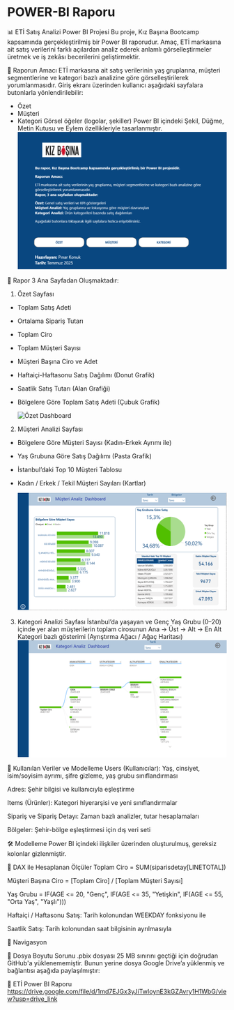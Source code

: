 # POWER-BI Raporu

📊 ETİ Satış Analizi Power BI Projesi
Bu proje, Kız Başına Bootcamp kapsamında gerçekleştirilmiş bir Power BI raporudur. Amaç, ETİ markasına ait satış verilerini farklı açılardan analiz ederek anlamlı görselleştirmeler üretmek ve iş zekâsı becerilerini geliştirmektir.

📌 Raporun Amacı
ETİ markasına ait satış verilerinin yaş gruplarına, müşteri segmentlerine ve kategori bazlı analizine göre görselleştirilerek yorumlanmasıdır.
Giriş ekranı üzerinden kullanıcı aşağıdaki sayfalara butonlarla yönlendirilebilir:

- Özet
- Müşteri
- Kategori
Görsel öğeler (logolar, şekiller) Power BI içindeki Şekil, Düğme, Metin Kutusu ve Eylem özellikleriyle tasarlanmıştır.
![Giriş Sayfası](img/giriş.png)

🧭 Rapor 3 Ana Sayfadan Oluşmaktadır:
1. Özet Sayfası
- Toplam Satış Adeti
- Ortalama Sipariş Tutarı
- Toplam Ciro
- Toplam Müşteri Sayısı
- Müşteri Başına Ciro ve Adet
- Haftaiçi-Haftasonu Satış Dağılımı (Donut Grafik)
- Saatlik Satış Tutarı (Alan Grafiği)
- Bölgelere Göre Toplam Satış Adeti (Çubuk Grafik)

  ![Özet Dashboard](img/özet.png)

2. Müşteri Analizi Sayfası
- Bölgelere Göre Müşteri Sayısı (Kadın-Erkek Ayrımı ile)
- Yaş Grubuna Göre Satış Dağılımı (Pasta Grafik)
- İstanbul’daki Top 10 Müşteri Tablosu
- Kadın / Erkek / Tekil Müşteri Sayıları (Kartlar)

  ![Müşteri Dashboard](img/müşteri.png)

3. Kategori Analizi Sayfası
İstanbul’da yaşayan ve Genç Yaş Grubu (0–20) içinde yer alan müşterilerin toplam cirosunun Ana → Üst → Alt → En Alt Kategori bazlı gösterimi (Ayrıştırma Ağacı / Ağaç Haritası)
![Kategori Dashboard](img/kategori.png)

📁 Kullanılan Veriler ve Modelleme
Users (Kullanıcılar): Yaş, cinsiyet, isim/soyisim ayrımı, şifre gizleme, yaş grubu sınıflandırması

Adres: Şehir bilgisi ve kullanıcıyla eşleştirme

Items (Ürünler): Kategori hiyerarşisi ve yeni sınıflandırmalar

Sipariş ve Sipariş Detayı: Zaman bazlı analizler, tutar hesaplamaları

Bölgeler: Şehir-bölge eşleştirmesi için dış veri seti

🛠 Modelleme Power BI içindeki ilişkiler üzerinden oluşturulmuş, gereksiz kolonlar gizlenmiştir.

🧠 DAX ile Hesaplanan Ölçüler
Toplam Ciro = SUM(siparisdetay[LINETOTAL])

Müşteri Başına Ciro = [Toplam Ciro] / [Toplam Müşteri Sayısı]

Yaş Grubu = IF(AGE <= 20, "Genç", IF(AGE <= 35, "Yetişkin", IF(AGE <= 55, "Orta Yaş", "Yaşlı")))

Haftaiçi / Haftasonu Satış: Tarih kolonundan WEEKDAY fonksiyonu ile

Saatlik Satış: Tarih kolonundan saat bilgisinin ayrılmasıyla

🧭 Navigasyon




🔗 Dosya Boyutu Sorunu
.pbix dosyası 25 MB sınırını geçtiği için doğrudan GitHub'a yüklenememiştir. Bunun yerine dosya Google Drive’a yüklenmiş ve bağlantısı aşağıda paylaşılmıştır:

📂 ETİ Power BI Raporu 
https://drive.google.com/file/d/1md7EJGx3yJiTwIoynE3kGZAvry1H1WbG/view?usp=drive_link
